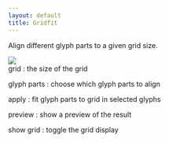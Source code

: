 ```yaml
---
layout: default
title: Gridfit
---
```


Align different glyph parts to a given grid size.

<div class='row'>

<div class='col'>
  <img src='{{ site.url }}/images/glyphs/gridfit.png' />
</div>

<div class='col' markdown='1'>
grid
: the size of the grid

glyph parts
: choose which glyph parts to align

apply
: fit glyph parts to grid in selected glyphs

preview
: show a preview of the result

show grid
: toggle the grid display
</div>

</div>
